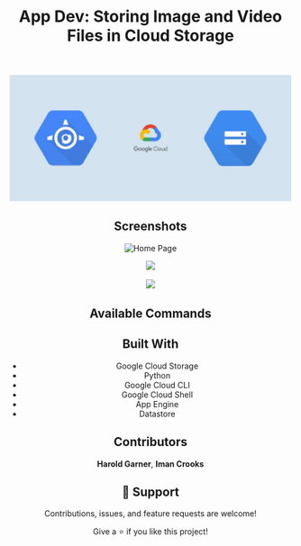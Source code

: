 <h1 align="center">App Dev: Storing Image and Video Files in Cloud Storage<project-name></h1>
<br>
<div align="center">
<br>  <img src = "repopics/gcp.png" width = 500>
<br>
<p align="center"><project-description></p>

## Screenshots

![Home Page](/screenshots/1.png "Home Page")

![](/screenshots/2.png)

![](/screenshots/3.png)

## Available Commands



## Built With

- Google Cloud Storage
- Python
- Google Cloud CLI
- Google Cloud Shell
- App Engine
- Datastore




## Contributors

**Harold Garner**,
**Iman Crooks**


## 🤝 Support

Contributions, issues, and feature requests are welcome!

Give a ⭐️ if you like this project!
